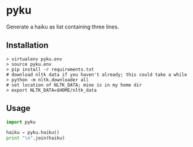 # pyku

Generate a haiku as list containing three lines.


## Installation

```
> virtualenv pyku.env
> source pyku.env
> pip install -r requirements.txt
# download nltk data if you haven't already; this could take a while
> python -m nltk.downloader all
# set location of NLTK_DATA; mine is in my home dir
> export NLTK_DATA=$HOME/nltk_data
```

## Usage

```python
import pyku

haiku = pyku.haiku()
print "\n".join(haiku)
```
